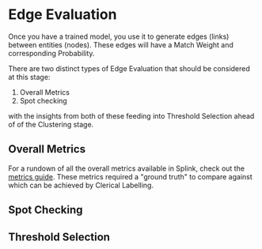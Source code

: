# Edge Evaluation

Once you have a trained model, you use it to generate edges (links) between entities (nodes). These edges will have a Match Weight and corresponding Probability.

There are two distinct types of Edge Evaluation that should be considered at this stage:

1. Overall Metrics
2. Spot checking

with the insights from both of these feeding into Threshold Selection ahead of of the Clustering stage.

## Overall Metrics

For a rundown of all the overall metrics available in Splink, check out the [metrics guide](./edge_metrics.md). These metrics required a "ground truth" to compare against which can be achieved by Clerical Labelling.

## Spot Checking



## Threshold Selection

